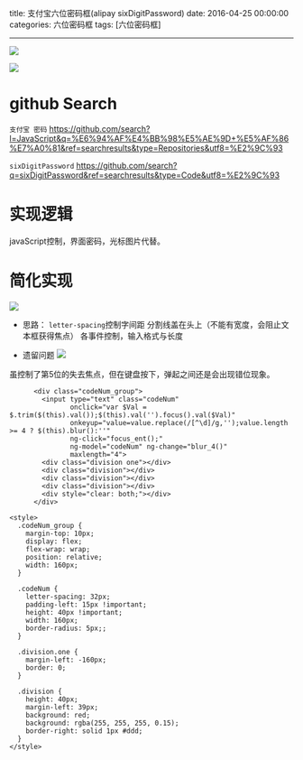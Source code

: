 
title: 支付宝六位密码框(alipay sixDigitPassword)
date: 2016-04-25 00:00:00
categories: 六位密码框
tags: [六位密码框]


---


![]( http://7xnbs3.com1.z0.glb.clouddn.com/16-5-5/48657885.jpg)


![]( http://7xnbs3.com1.z0.glb.clouddn.com/16-5-5/17867479.jpg)


# github Search
` 支付宝 密码 `
https://github.com/search?l=JavaScript&q=%E6%94%AF%E4%BB%98%E5%AE%9D+%E5%AF%86%E7%A0%81&ref=searchresults&type=Repositories&utf8=%E2%9C%93


`sixDigitPassword`
https://github.com/search?q=sixDigitPassword&ref=searchresults&type=Code&utf8=%E2%9C%93


# 实现逻辑
javaScript控制，界面密码，光标图片代替。


# 简化实现
![](http://7xnbs3.com1.z0.glb.clouddn.com/16-5-5/25214920.jpg)



* 思路：
`letter-spacing`控制字间距
分割线盖在头上（不能有宽度，会阻止文本框获得焦点）
各事件控制，输入格式与长度


* 遗留问题
![](http://7xnbs3.com1.z0.glb.clouddn.com/16-5-5/32584045.jpg)



虽控制了第5位的失去焦点，但在键盘按下，弹起之间还是会出现错位现象。

```
      <div class="codeNum_group">
        <input type="text" class="codeNum"
               onclick="var $Val = $.trim($(this).val());$(this).val('').focus().val($Val)"
               onkeyup="value=value.replace(/[^\d]/g,'');value.length >= 4 ? $(this).blur():''"
               ng-click="focus_ent();"
               ng-model="codeNum" ng-change="blur_4()"
               maxlength="4">
        <div class="division one"></div>
        <div class="division"></div>
        <div class="division"></div>
        <div class="division"></div>
        <div style="clear: both;"></div>
      </div>
```
```
<style>
  .codeNum_group {
    margin-top: 10px;
    display: flex;
    flex-wrap: wrap;
    position: relative;
    width: 160px;
  }
 
  .codeNum {
    letter-spacing: 32px;
    padding-left: 15px !important;
    height: 40px !important;
    width: 160px;
    border-radius: 5px;;
  }
 
  .division.one {
    margin-left: -160px;
    border: 0;
  }
 
  .division {
    height: 40px;
    margin-left: 39px;
    background: red;
    background: rgba(255, 255, 255, 0.15);
    border-right: solid 1px #ddd;
  }
</style>
```


<!-- more -->
